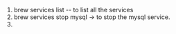 1. brew services list -- to list all the services
2. brew services stop mysql -> to stop the mysql service.
3. 